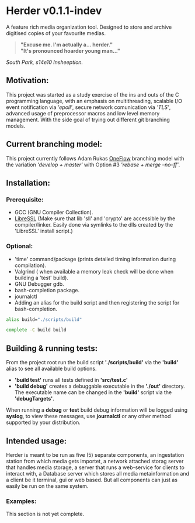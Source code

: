 
# Herder v0.1.1-indev

A feature rich media organization tool. Designed to store and archive digitised copies of your favourite medias.

> **"Excuse me. I'm actually a... herder."<br/>
"It's pronounced hoarder young man..."**

*South Park, s14e10 Insheeption.*

## Motivation:
This project was started as a study exercise of the ins and outs of the C programming language, with an emphasis on multithreading, scalable I/O event notification via *'epoll'*, secure network comunication via *'TLS'*, advanced usage of preprocessor macros and low level memory management. With the side goal of trying out different git branching models.

## Current branching model:
This project currently follows Adam Rukas [OneFlow](https://www.endoflineblog.com/oneflow-a-git-branching-model-and-workflow) branching model with the variation *'develop + master'* with Option \#3 *'rebase + merge –no–ff'*.

## Installation:
### Prerequisite:
* GCC (GNU Compiler Collection).
* [LibreSSL](https://github.com/PowerShell/LibreSSL#building-libressl) (Make sure that lib 'sll' and 'crypto' are accessible by the compiler/linker. Easily done via symlinks to the dlls created by the 'LibreSSL' install script.)

### Optional:
* 'time' command/package (prints detailed timing information during compilation).
* Valgrind ( when available a memory leak check will be done when building a 'test' build).
* GNU Debugger gdb.
* bash-completion package.
* journalctl
* Adding an alias for the build script and then registering the script for bash-completion.
```sh
alias build="./scripts/build"

complete -C build build
```

## Building & running tests:
From the project root run the build script **'./scripts/build'** via the **'build'** alias to see all available build options.
* **'build test'** runs all tests defined in **'src/test.c'**
* **'build debug'** creates a debuggable executable in the **'./out'** directory. The executable name can be changed in the **'build'** script via the **'debugTargets'**.

When running a **debug** or **test** build debug information will be logged using **syslog**, to view these messages, use **journalctl** or any other method supported by your distribution.

## Intended usage:
Herder is meant to be run as five (5) separate components, an ingestation station from which media gets importet, a network attached storag server that handles media storage, a server that runs a web-service for clients to interact with, a Database server which stores all media metainformation and a client be it terminal, gui or web based. But all components can just as easily be run on the same system.

### Examples:
This section is not yet complete.
